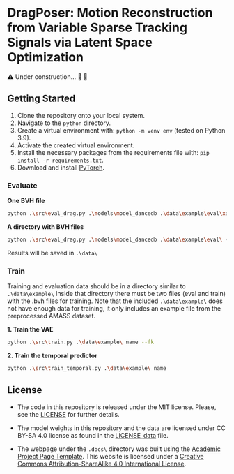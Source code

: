 # DragPoser: Motion Reconstruction from Variable Sparse Tracking Signals via Latent Space Optimization

:warning: Under construction... :construction: :construction:

## Getting Started

1. Clone the repository onto your local system.
2. Navigate to the `python` directory.
3. Create a virtual environment with: ``python -m venv env`` (tested on Python 3.9).
4. Activate the created virtual environment.
5. Install the necessary packages from the requirements file with: ``pip install -r requirements.txt``.
6. Download and install [PyTorch](https://pytorch.org/get-started/locally/).

### Evaluate

**One BVH file**
```bash
python .\src\eval_drag.py .\models\model_dancedb .\data\example\eval\xample.bvh --config .\config\6_trackers_config.json
```

**A directory with BVH files**
```bash
python .\src\eval_drag.py .\models\model_dancedb .\data\example\eval\ --config .\config\6_trackers_config.json
```

Results will be saved in ``.\data\``

### Train

Training and evaluation data should be in a directory similar to ``.\data\example\``
Inside that directory there must be two files (eval and train) with the .bvh files for training.
Note that the included ``.\data\example\`` does not have enough data for training, it only includes an example file from the preprocessed AMASS dataset.


**1. Train the VAE**
```bash
python .\src\train.py .\data\example\ name --fk
```

**2. Train the temporal predictor**
```bash
python .\src\train_temporal.py .\data\example\ name
```

## License

- The code in this repository is released under the MIT license. Please, see the [LICENSE](LICENSE) for further details.

- The model weights in this repository and the data are licensed under CC BY-SA 4.0 license as found in the [LICENSE_data](LICENSE_data) file.

- The webpage under the ``.docs\`` directory was built using the [Academic Project Page Template](https://github.com/eliahuhorwitz/Academic-project-page-template). This website is licensed under a <a rel="license" href="http://creativecommons.org/licenses/by-sa/4.0/">Creative Commons Attribution-ShareAlike 4.0 International License</a>.
